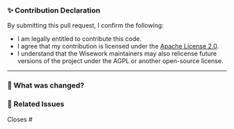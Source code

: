 ### ✨ Contribution Declaration

By submitting this pull request, I confirm the following:

- I am legally entitled to contribute this code.
- I agree that my contribution is licensed under the [Apache License 2.0](../LICENSE).
- I understand that the Wisework maintainers may also relicense future versions of the project under the AGPL or another open-source license.

---

### 🔧 What was changed?

<!-- Describe your changes here -->

### 📎 Related Issues

Closes #
